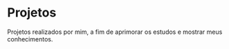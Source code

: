 # Projetos
Projetos realizados por mim, a fim de aprimorar os estudos e mostrar meus conhecimentos.
